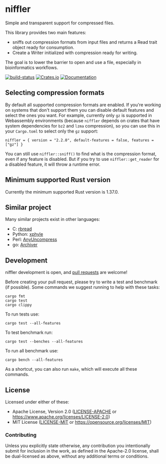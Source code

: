 <meta charset="utf-8"/>

# niffler

Simple and transparent support for compressed files.

This library provides two main features:
- sniffs out compression formats from input files and returns a
Read trait object ready for consumption.
- Create a Writer initialized with compression ready for writing.

The goal is to lower the barrier to open and use a file, especially in
bioinformatics workflows.

[![build-status]][github-actions]
[![Crates.io](https://img.shields.io/crates/v/niffler.svg)](https://crates.io/crates/niffler)
[![Documentation](https://docs.rs/niffler/badge.svg)](https://docs.rs/niffler/)

[build-status]: https://github.com/luizirber/niffler/workflows/CI/badge.svg
[github-actions]: https://github.com/luizirber/niffler/actions?query=workflow%3ACI

## Selecting compression formats

By default all supported compression formats are enabled.
If you're working on systems that don't support them you can disable default
features and select the ones you want.
For example,
currently only `gz` is supported in Webassembly environments
(because `niffler` depends on crates that have system dependencies for `bz2` and `lzma` compression),
so you can use this in your `Cargo.toml` to select only the `gz` support:
```
niffler = { version = "2.2.0", default-features = false, features = ["gz"] }
```

You can still use `niffler::sniff()` to find what is the compression format,
even if any feature is disabled.
But if you try to use `niffler::get_reader` for a disabled feature,
it will throw a runtime error.

## Minimum supported Rust version

Currently the minimum supported Rust version is 1.37.0.

## Similar project

Many similar projects exist in other languages:

- C: [rbread](https://github.com/ocxtal/rbread)
- Python: [xphyle](https://github.com/jdidion/xphyle)
- Perl: [AnyUncompress](https://perldoc.perl.org/IO/Uncompress/AnyUncompress.html)
- go: [Archiver](https://github.com/mholt/archiver)

## Development

niffler development is open, and [pull requests](https://github.com/luizirber/niffler/pulls) are welcome!

Before creating your pull request, please try to write a test and benchmark (if possible).
Some commands we suggest running to help with these tasks:
```
cargo fmt
cargo test
cargo clippy
```

To run tests use:
```
cargo test --all-features
```

To test benchmark run:
```
cargo test --benches --all-features
```

To run all benchmark use:
```
cargo bench --all-features
```

As a shortcut, you can also run `make`,
which will execute all these commands.

## License

Licensed under either of these:

 * Apache License, Version 2.0 ([LICENSE-APACHE](LICENSE-APACHE) or https://www.apache.org/licenses/LICENSE-2.0)
 * MIT License ([LICENSE-MIT](LICENSE-MIT) or https://opensource.org/licenses/MIT)

### Contributing

Unless you explicitly state otherwise, any contribution you intentionally submit for inclusion in the work, as defined
in the Apache-2.0 license, shall be dual-licensed as above, without any additional terms or conditions.
